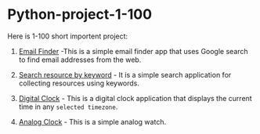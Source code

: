 # Python-project-1-100

Here is 1-100 short importent project:

1.  [Email Finder](/docs/email_finder.md) -This is a simple email finder app that uses Google search to find email addresses from the web. 

2. [Search resource by keyword](/docs/search_link.md) - It is a simple search application for collecting resources using keywords. 

3.  [Digital Clock](/docs/digital_clock.md) - This is a digital clock application that displays the current time in any `selected timezone`.

4. [Analog Clock](/docs/analog_clock.md) -   This is a simple analog watch.
